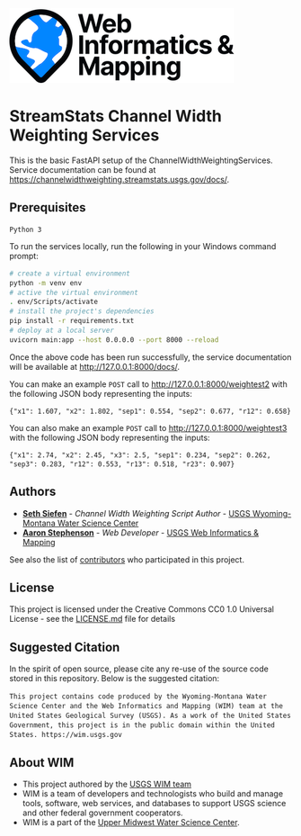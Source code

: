 ![WiM](wim.png)

# StreamStats Channel Width Weighting Services

This is the basic FastAPI setup of the ChannelWidthWeightingServices. Service documentation can be found at https://channelwidthweighting.streamstats.usgs.gov/docs/.

## Prerequisites

```text
Python 3
```

To run the services locally, run the following in your Windows command prompt:

```bash
# create a virtual environment
python -m venv env
# active the virtual environment
. env/Scripts/activate
# install the project's dependencies
pip install -r requirements.txt
# deploy at a local server
uvicorn main:app --host 0.0.0.0 --port 8000 --reload
```

Once the above code has been run successfully, the service documentation will be available at http://127.0.0.1:8000/docs/.

You can make an example `POST` call to http://127.0.0.1:8000/weightest2 with the following JSON body representing the inputs:

```text
{"x1": 1.607, "x2": 1.802, "sep1": 0.554, "sep2": 0.677, "r12": 0.658}
```

You can also make an example `POST` call to http://127.0.0.1:8000/weightest3 with the following JSON body representing the inputs:

```text
{"x1": 2.74, "x2": 2.45, "x3": 2.5, "sep1": 0.234, "sep2": 0.262, "sep3": 0.283, "r12": 0.553, "r13": 0.518, "r23": 0.907}
```

## Authors

- **[Seth Siefen](https://www.usgs.gov/staff-profiles/seth-siefken)** - *Channel Width Weighting Script Author* - [USGS Wyoming-Montana Water Science Center](https://www.usgs.gov/centers/wyoming-montana-water-science-center/)
- **[Aaron Stephenson](https://github.com/aaronstephenson)**  - *Web Developer* - [USGS Web Informatics & Mapping](https://wim.usgs.gov/)

See also the list of [contributors](../../graphs/contributors) who participated in this project.

## License

This project is licensed under the Creative Commons CC0 1.0 Universal License - see the [LICENSE.md](LICENSE.md) file for details

## Suggested Citation

In the spirit of open source, please cite any re-use of the source code stored in this repository. Below is the suggested citation:

`This project contains code produced by the Wyoming-Montana Water Science Center and the Web Informatics and Mapping (WIM) team at the United States Geological Survey (USGS). As a work of the United States Government, this project is in the public domain within the United States. https://wim.usgs.gov`

## About WIM

- This project authored by the [USGS WIM team](https://wim.usgs.gov)
- WIM is a team of developers and technologists who build and manage tools, software, web services, and databases to support USGS science and other federal government cooperators.
- WIM is a part of the [Upper Midwest Water Science Center](https://www.usgs.gov/centers/upper-midwest-water-science-center).
